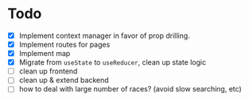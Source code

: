 # Todo

-   [x] Implement context manager in favor of prop drilling.
-   [x] Implement routes for pages
-   [x] Implement map
-   [x] Migrate from `useState` to `useReducer`, clean up state logic
-   [ ] clean up frontend
-   [ ] clean up & extend backend
-   [ ] how to deal with large number of races? (avoid slow searching, etc)
